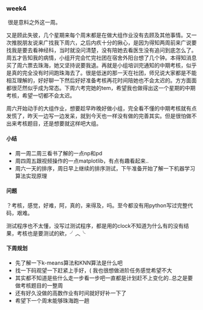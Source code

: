 ### week4

​	很是意料之外这一周。

​	又是顾此失彼，几个星期来每个周末都是在做大组作业没有去顾及其他事情。又一次推脱朋友说来广找我下周六，之后内疚十分的揪心，是因为得知两周前来广说要找我是要去看神经科，当时就没问清楚，没有陪她去看医生没有追问到底怎么了。周五才告知我的病情，小组开完会忙完社团在宿舍外阳台想了几个钟。本得知消息买了周六票去珠海，她又坚持说要我退。再就是小组培训完通知的中期考核，似乎是真的完全没有时间跑珠海去了。很是低迷的那一天在社团，师兄说大家都是不能相互理解的，好好聊一下然后好好准备考核再花时间陪她也不会太迟的。方方面面都很茫然似乎成为常态。下周六考完她的tem，希望我也做得出这一个星期的中期考核，希望一切都不会太迟。

​	周六开始动手的大组作业，想要趁早昨晚好做小组，完全看不懂的中期考核就有点发慌了，昨天一边写一边发呆，就到今天也一样没有做的完善其实。但是很怕做不出来考核题目，还是想要就这样吧大组。

#### 小结

- 周一周二周三看书了解的一点np和pd
- 周四周五跟视频操作的一点matplotlib，有点有趣看起来..
- 周六一天的排序，周日早上继续的排序测试，下午准备开始了解一下机器学习算法实现原理

#### 问题

？考核，感觉，好难，阿，真的，来得及，吗。至今都没有用python写过完整代码，艰难。

测试程序也不太懂，没写过测试程序，都是用的clock不知道为什么有的没有结果，考核也是要测试的欸，╯︿╰

#### 下周规划

- 先了解一下k-means算法和KNN算法是什么吧
- 找一下码观望一下赶紧上手好，( 我也很想做进阶任务感觉希望不大
- 其实都不知道是些什么走一步看一步吧一直都是计划赶不上变化的..总之是要做考核题目的一整周
- 还有好久没做的高数作业有时间就好好补一下了
- 希望下一个周末能够珠海跑一趟
